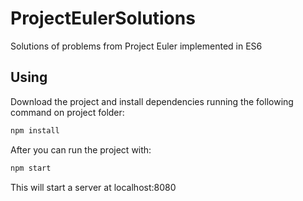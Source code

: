 # ProjectEulerSolutions
Solutions of problems from Project Euler implemented in ES6

## Using
Download the project and install dependencies running the following command on project folder:
```sh
npm install
```
After you can run the project with:
```sh
npm start
```
This will start a server at localhost:8080
